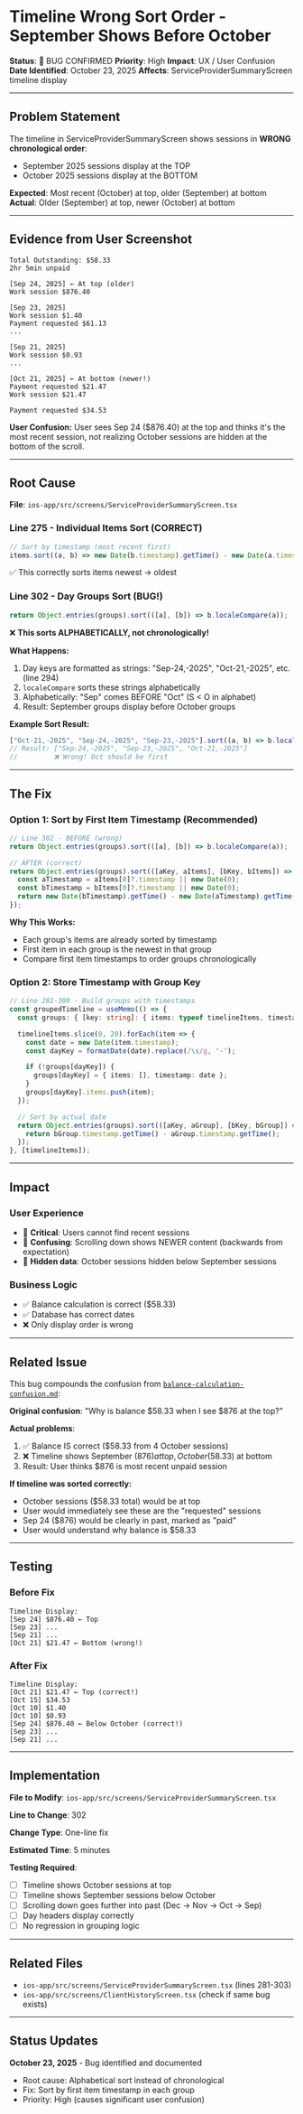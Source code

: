 # Timeline Wrong Sort Order - September Shows Before October

**Status**: 🔴 BUG CONFIRMED
**Priority**: High
**Impact**: UX / User Confusion
**Date Identified**: October 23, 2025
**Affects**: ServiceProviderSummaryScreen timeline display

---

## Problem Statement

The timeline in ServiceProviderSummaryScreen shows sessions in **WRONG chronological order**:
- September 2025 sessions display at the TOP
- October 2025 sessions display at the BOTTOM

**Expected**: Most recent (October) at top, older (September) at bottom
**Actual**: Older (September) at top, newer (October) at bottom

---

## Evidence from User Screenshot

```
Total Outstanding: $58.33
2hr 5min unpaid

[Sep 24, 2025] ← At top (older)
Work session $876.40

[Sep 23, 2025]
Work session $1.40
Payment requested $61.13
...

[Sep 21, 2025]
Work session $0.93
...

[Oct 21, 2025] ← At bottom (newer!)
Payment requested $21.47
Work session $21.47

Payment requested $34.53
```

**User Confusion:**
User sees Sep 24 ($876.40) at the top and thinks it's the most recent session, not realizing October sessions are hidden at the bottom of the scroll.

---

## Root Cause

**File**: `ios-app/src/screens/ServiceProviderSummaryScreen.tsx`

### Line 275 - Individual Items Sort (CORRECT)
```typescript
// Sort by timestamp (most recent first)
items.sort((a, b) => new Date(b.timestamp).getTime() - new Date(a.timestamp).getTime());
```
✅ This correctly sorts items newest → oldest

### Line 302 - Day Groups Sort (BUG!)
```typescript
return Object.entries(groups).sort(([a], [b]) => b.localeCompare(a));
```
❌ **This sorts ALPHABETICALLY, not chronologically!**

**What Happens:**
1. Day keys are formatted as strings: "Sep-24,-2025", "Oct-21,-2025", etc. (line 294)
2. `localeCompare` sorts these strings alphabetically
3. Alphabetically: "Sep" comes BEFORE "Oct" (S < O in alphabet)
4. Result: September groups display before October groups

**Example Sort Result:**
```javascript
["Oct-21,-2025", "Sep-24,-2025", "Sep-23,-2025"].sort((a, b) => b.localeCompare(a))
// Result: ["Sep-24,-2025", "Sep-23,-2025", "Oct-21,-2025"]
//         ❌ Wrong! Oct should be first
```

---

## The Fix

### Option 1: Sort by First Item Timestamp (Recommended)

```typescript
// Line 302 - BEFORE (wrong)
return Object.entries(groups).sort(([a], [b]) => b.localeCompare(a));

// AFTER (correct)
return Object.entries(groups).sort(([aKey, aItems], [bKey, bItems]) => {
  const aTimestamp = aItems[0]?.timestamp || new Date(0);
  const bTimestamp = bItems[0]?.timestamp || new Date(0);
  return new Date(bTimestamp).getTime() - new Date(aTimestamp).getTime();
});
```

**Why This Works:**
- Each group's items are already sorted by timestamp
- First item in each group is the newest in that group
- Compare first item timestamps to order groups chronologically

### Option 2: Store Timestamp with Group Key

```typescript
// Line 281-300 - Build groups with timestamps
const groupedTimeline = useMemo(() => {
  const groups: { [key: string]: { items: typeof timelineItems, timestamp: Date } } = {};

  timelineItems.slice(0, 20).forEach(item => {
    const date = new Date(item.timestamp);
    const dayKey = formatDate(date).replace(/\s/g, '-');

    if (!groups[dayKey]) {
      groups[dayKey] = { items: [], timestamp: date };
    }
    groups[dayKey].items.push(item);
  });

  // Sort by actual date
  return Object.entries(groups).sort(([aKey, aGroup], [bKey, bGroup]) => {
    return bGroup.timestamp.getTime() - aGroup.timestamp.getTime();
  });
}, [timelineItems]);
```

---

## Impact

### User Experience
- 🔴 **Critical**: Users cannot find recent sessions
- 🔴 **Confusing**: Scrolling down shows NEWER content (backwards from expectation)
- 🔴 **Hidden data**: October sessions hidden below September sessions

### Business Logic
- ✅ Balance calculation is correct ($58.33)
- ✅ Database has correct dates
- ❌ Only display order is wrong

---

## Related Issue

This bug compounds the confusion from [`balance-calculation-confusion.md`](./balance-calculation-confusion.md):

**Original confusion**: "Why is balance $58.33 when I see $876 at the top?"

**Actual problems**:
1. ✅ Balance IS correct ($58.33 from 4 October sessions)
2. ❌ Timeline shows September ($876) at top, October ($58.33) at bottom
3. Result: User thinks $876 is most recent unpaid session

**If timeline was sorted correctly:**
- October sessions ($58.33 total) would be at top
- User would immediately see these are the "requested" sessions
- Sep 24 ($876) would be clearly in past, marked as "paid"
- User would understand why balance is $58.33

---

## Testing

### Before Fix
```
Timeline Display:
[Sep 24] $876.40 ← Top
[Sep 23] ...
[Sep 21] ...
[Oct 21] $21.47 ← Bottom (wrong!)
```

### After Fix
```
Timeline Display:
[Oct 21] $21.47 ← Top (correct!)
[Oct 15] $34.53
[Oct 10] $1.40
[Oct 10] $0.93
[Sep 24] $876.40 ← Below October (correct!)
[Sep 23] ...
[Sep 21] ...
```

---

## Implementation

**File to Modify**: `ios-app/src/screens/ServiceProviderSummaryScreen.tsx`

**Line to Change**: 302

**Change Type**: One-line fix

**Estimated Time**: 5 minutes

**Testing Required**:
- [ ] Timeline shows October sessions at top
- [ ] Timeline shows September sessions below October
- [ ] Scrolling down goes further into past (Dec → Nov → Oct → Sep)
- [ ] Day headers display correctly
- [ ] No regression in grouping logic

---

## Related Files

- `ios-app/src/screens/ServiceProviderSummaryScreen.tsx` (lines 281-303)
- `ios-app/src/screens/ClientHistoryScreen.tsx` (check if same bug exists)

---

## Status Updates

**October 23, 2025** - Bug identified and documented
- Root cause: Alphabetical sort instead of chronological
- Fix: Sort by first item timestamp in each group
- Priority: High (causes significant user confusion)
